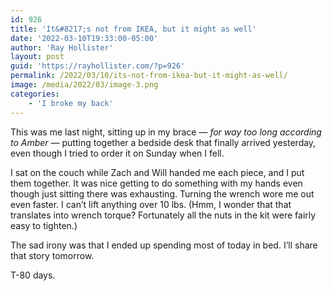 ```yaml
---
id: 926
title: 'It&#8217;s not from IKEA, but it might as well'
date: '2022-03-10T19:33:00-05:00'
author: 'Ray Hollister'
layout: post
guid: 'https://rayhollister.com/?p=926'
permalink: /2022/03/10/its-not-from-ikea-but-it-might-as-well/
image: /media/2022/03/image-3.png
categories:
    - 'I broke my back'
---
```


This was me last night, sitting up in my brace — *for way too long according to Amber* — putting together a bedside desk that finally arrived yesterday, even though I tried to order it on Sunday when I fell.

I sat on the couch while Zach and Will handed me each piece, and I put them together. It was nice getting to do something with my hands even though just sitting there was exhausting. Turning the wrench wore me out even faster. I can’t lift anything over 10 lbs. (Hmm, I wonder that that translates into wrench torque? Fortunately all the nuts in the kit were fairly easy to tighten.)

The sad irony was that I ended up spending most of today in bed. I’ll share that story tomorrow.

T-80 days.